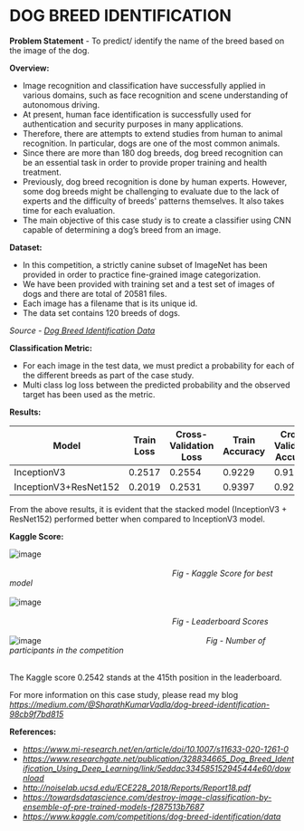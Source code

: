 # DOG BREED IDENTIFICATION
**Problem Statement** - To predict/ identify the name of the breed based on the image of the dog.

**Overview:**

- Image recognition and classification have successfully applied in various domains, such as face recognition and scene understanding of autonomous driving.
- At present, human face identification is successfully used for authentication and security purposes in many applications.
- Therefore, there are attempts to extend studies from human to animal recognition. In particular, dogs are one of the most common animals.
- Since there are more than 180 dog breeds, dog breed recognition can be an essential task in order to provide proper training and health treatment.
- Previously, dog breed recognition is done by human experts. However, some dog breeds might be challenging to evaluate due to the lack of experts and the difficulty of breeds' patterns themselves. It also takes time for each evaluation.
- The main objective of this case study is to create a classifier using CNN capable of determining a dog’s breed from an image.

**Dataset:**

- In this competition, a strictly canine subset of ImageNet has been provided in order to practice fine-grained image categorization.
- We have been provided with training set and a test set of images of dogs and there are total of 20581 files.
- Each image has a filename that is its unique id.
- The data set contains 120 breeds of dogs.

*Source - [Dog Breed Identification Data](https://www.kaggle.com/competitions/dog-breed-identification/data)*

**Classification Metric:**
- For each image in the test data, we must predict a probability for each of the different breeds as part of the case study.
- Multi class log loss between the predicted probability and the observed target has been used as the metric.

**Results:**

| Model | Train Loss | Cross-Validation Loss | Train Accuracy | Cross-Validation Accuracy |
|----------|----------|----------|----------|----------|
| InceptionV3    | 0.2517   | 0.2554   | 0.9229   | 0.9188   |
| InceptionV3+ResNet152    | 0.2019 | 0.2531 | 0.9397  | 0.9226   |

From the above results, it is evident that the stacked model (InceptionV3 + ResNet152) performed better when compared to InceptionV3 model.

**Kaggle Score:**

![image](https://github.com/user-attachments/assets/c16955a8-cb4f-48f5-a246-485b016964f0)
<br><br>
$~~~~~~~~~~~~~~~~~~~~~~~~~~~~~~~~~~~~~~~~~~~~~~~~~~~~~~~~~~~~~~~~~~~~~~~~$ *Fig - Kaggle Score for best model*
<br><br>
![image](https://github.com/user-attachments/assets/3498e3a0-f163-4a64-a16f-9a6614db0925)
<br><br>
$~~~~~~~~~~~~~~~~~~~~~~~~~~~~~~~~~~~~~~~~~~~~~~~~~~~~~~~~~~~~~~~~~~~~~~~~$ *Fig - Leaderboard Scores*
<br><br>
![image](https://github.com/user-attachments/assets/1292470e-dc51-4358-8ffe-d5c598c99db5)
$~~~~~~~~~~~~~~~~~~~~~~~~~~~~~~~~~~~~~~~~~~~~~~~~~~~~~~~~~~~~~~~~~~~~~~~~$ *Fig - Number of participants in the competition*
<br><br>

The Kaggle score 0.2542 stands at the 415th position in the leaderboard.

For more information on this case study, please read my blog <br>
*https://medium.com/@SharathKumarVadla/dog-breed-identification-98cb9f7bd815*

**References:**

- *https://www.mi-research.net/en/article/doi/10.1007/s11633-020-1261-0*
- *https://www.researchgate.net/publication/328834665_Dog_Breed_Identification_Using_Deep_Learning/link/5eddac334585152945444e60/download*
- *http://noiselab.ucsd.edu/ECE228_2018/Reports/Report18.pdf*
- *https://towardsdatascience.com/destroy-image-classification-by-ensemble-of-pre-trained-models-f287513b7687*
- *https://www.kaggle.com/competitions/dog-breed-identification/data*

